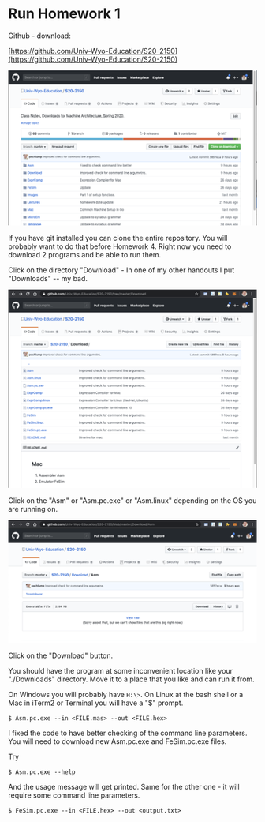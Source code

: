 # Run Homework 1

Github - download:

[https://github.com/Univ-Wyo-Education/S20-2150](https://github.com/Univ-Wyo-Education/S20-2150)

<style>
.markdown-body img { 
	border: 4px solid black;
}
</style>

![github.png](github.png)

If you have git installed you can clone the entire repository.  You will probably want to do that
before Homework 4.   Right now you need to download 2 programs and be able to run them.

Click on the directory "Download" - In one of my other handouts I put "Downloads" -- my bad.

![hw1-im2.png](hw1-im2.png)

Click on the "Asm" or "Asm.pc.exe" or "Asm.linux" depending on the OS you are running on.

![hw1-im3.png](hw1-im3.png)

Click on the "Download" button.

You should have the program at some inconvenient location like your "./Downloads" directory.
Move it to a place that you like and can run it from.

On Windows you will probably have `H:\>`.  On Linux at the bash shell or a Mac in iTerm2 or Terminal
you will have a "$" prompt.   

```
$ Asm.pc.exe --in <FILE.mas> --out <FILE.hex>
```

I fixed the code to have better checking of the command line parameters.  You will need to download
new Asm.pc.exe and FeSim.pc.exe files.

Try 

```
$ Asm.pc.exe --help 
```

And the usage message will get printed.  Same for the other one - it will require some command line
parameters.

```
$ FeSim.pc.exe --in <FILE.hex> --out <output.txt>
```



